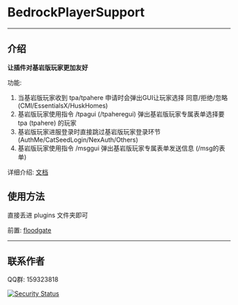 # BedrockPlayerSupport
------
## 介绍

**让插件对基岩版玩家更加友好**
  
功能:  
 1. 当基岩版玩家收到 tpa/tpahere 申请时会弹出GUI让玩家选择 同意/拒绝/忽略 (CMI/EssentialsX/HuskHomes)
 2. 基岩版玩家使用指令 /tpagui (/tpaheregui) 弹出基岩版玩家专属表单选择要 tpa (tpahere) 的玩家 
 3. 基岩版玩家进服登录时直接跳过基岩版玩家登录环节 (AuthMe/CatSeedLogin/NexAuth/Others)
 4. 基岩版玩家使用指令 /msggui 弹出基岩版玩家专属表单发送信息 (/msg的表单)

详细介绍: [文档](https://dongshaonb.github.io/BedrockPlayerSupport/#/start/introduce)

## 使用方法

直接丢进 plugins 文件夹即可  

前置: [floodgate][1]

------

## 联系作者
QQ群: 159323818

[![Security Status](https://www.murphysec.com/platform3/v31/badge/1720045751254962176.svg)](https://www.murphysec.com/console/report/1668310671825125376/1720045751254962176)

  [1]: https://github.com/GeyserMC/Floodgate
